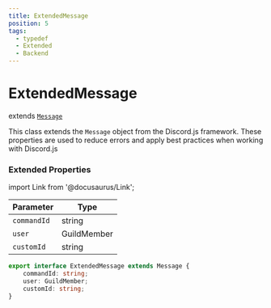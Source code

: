 ```yaml
---
title: ExtendedMessage
position: 5
tags:
  - typedef
  - Extended
  - Backend
---
```


# ExtendedMessage
extends [`Message`](https://old.discordjs.dev/#/docs/discord.js/main/class/Message)

This class extends the `Message` object from the Discord.js framework.
These properties are used to reduce errors and apply best practices when working with Discord.js

### Extended Properties

import Link from '@docusaurus/Link';

| Parameter | Type |
| --------- | ---- |
| `commandId`   | <Link to="https://developer.mozilla.org/en-US/docs/Web/JavaScript/Reference/Global_Objects/String">string</Link> |
| `user`   | <Link to="https://old.discordjs.dev/#/docs/discord.js/main/class/GuildMember">GuildMember</Link> |
| `customId`   | <Link to="https://developer.mozilla.org/en-US/docs/Web/JavaScript/Reference/Global_Objects/String">string</Link> |

```ts
export interface ExtendedMessage extends Message {
	commandId: string;
	user: GuildMember;
	customId: string;
}
```